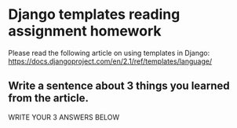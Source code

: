 # Django templates reading assignment homework

Please read the following article on using templates in Django: https://docs.djangoproject.com/en/2.1/ref/templates/language/

## Write a sentence about 3 things you learned from the article. 

WRITE YOUR 3 ANSWERS BELOW

